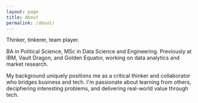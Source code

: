 ```yaml
---
layout: page
title: About
permalink: /about/
---
```


Thinker, tinkerer, team player. 

BA in Political Science, MSc in Data Science and Engineering. Previously at IBM, Vault Dragon, and Golden Equator, working on data analytics and market research. 

My background uniquely positions me as a critical thinker and collaborator who bridges business and tech. I'm passionate about learning from others, deciphering interesting problems, and delivering real-world value through tech. 
